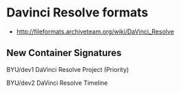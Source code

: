 # Davinci Resolve formats
- http://fileformats.archiveteam.org/wiki/DaVinci_Resolve

## New Container Signatures

BYU/dev1 DaVinci Resolve Project (Priority)

BYU/dev2 DaVinci Resolve Timeline
